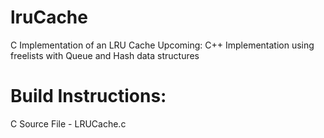 lruCache
========

C Implementation of an LRU Cache 
Upcoming: C++ Implementation using freelists with Queue and Hash data structures


Build Instructions: 
========
C Source File - LRUCache.c 
     
 

